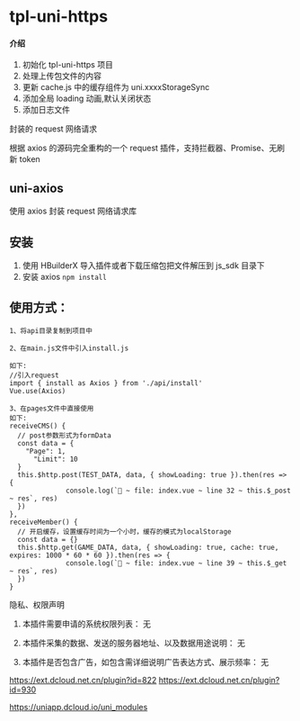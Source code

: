 <!--
 * @Author: GaoTang
 * @Company: ShineSoft
 * @Date: 2021-07-19 19:49:01
 * @LastEditors: GaoTang
 * @LastEditTime: 2021-07-20 00:04:28
 * @FilePath: \tpl-uni-https\README.md
 * @Email: qq23745038@126.com
-->

# tpl-uni-https

#### 介绍

1. 初始化 tpl-uni-https 项目
2. 处理上传包文件的内容
3. 更新 cache.js 中的缓存组件为 uni.xxxxStorageSync
4. 添加全局 loading 动画,默认关闭状态
5. 添加日志文件

封装的 request 网络请求

根据 axios 的源码完全重构的一个 request 插件，支持拦截器、Promise、无刷新 token



## uni-axios

使用 axios 封装 request 网络请求库

## 安装

1. 使用 HBuilderX 导入插件或者下载压缩包把文件解压到 js_sdk 目录下
2. 安装 axios
   `npm install`

## 使用方式：

```
1、将api目录复制到项目中

2、在main.js文件中引入install.js

如下:
//引入request
import { install as Axios } from './api/install'
Vue.use(Axios)

3、在pages文件中直接使用
如下:
receiveCMS() {
  // post参数形式为formData
  const data = {
    "Page": 1,
      "Limit": 10
  }
  this.$http.post(TEST_DATA, data, { showLoading: true }).then(res => {
              console.log(`🚀 ~ file: index.vue ~ line 32 ~ this.$_post ~ res`, res)
  })
},
receiveMember() {
  // 开启缓存，设置缓存时间为一个小时，缓存的模式为localStorage
  const data = {}
  this.$http.get(GAME_DATA, data, { showLoading: true, cache: true, expires: 1000 * 60 * 60 }).then(res => {
              console.log(`🚀 ~ file: index.vue ~ line 39 ~ this.$_get ~ res`, res)
  })
}
```

隐私、权限声明

1. 本插件需要申请的系统权限列表：
   无

2. 本插件采集的数据、发送的服务器地址、以及数据用途说明：
   无

3. 本插件是否包含广告，如包含需详细说明广告表达方式、展示频率：
   无

https://ext.dcloud.net.cn/plugin?id=822
https://ext.dcloud.net.cn/plugin?id=930

https://uniapp.dcloud.io/uni_modules
